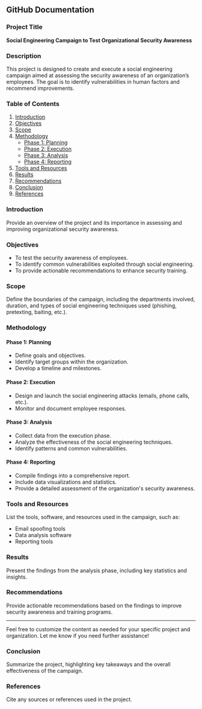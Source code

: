 ## GitHub Documentation

### Project Title
**Social Engineering Campaign to Test Organizational Security Awareness**

### Description
This project is designed to create and execute a social engineering campaign aimed at assessing the security awareness of an organization’s employees. The goal is to identify vulnerabilities in human factors and recommend improvements.

### Table of Contents
1. [Introduction](#introduction)
2. [Objectives](#objectives)
3. [Scope](#scope)
4. [Methodology](#methodology)
   - [Phase 1: Planning](#phase-1-planning)
   - [Phase 2: Execution](#phase-2-execution)
   - [Phase 3: Analysis](#phase-3-analysis)
   - [Phase 4: Reporting](#phase-4-reporting)
5. [Tools and Resources](#tools-and-resources)
6. [Results](#results)
7. [Recommendations](#recommendations)
8. [Conclusion](#conclusion)
9. [References](#references)

### Introduction
Provide an overview of the project and its importance in assessing and improving organizational security awareness.

### Objectives
- To test the security awareness of employees.
- To identify common vulnerabilities exploited through social engineering.
- To provide actionable recommendations to enhance security training.

### Scope
Define the boundaries of the campaign, including the departments involved, duration, and types of social engineering techniques used (phishing, pretexting, baiting, etc.).

### Methodology

#### Phase 1: Planning
- Define goals and objectives.
- Identify target groups within the organization.
- Develop a timeline and milestones.

#### Phase 2: Execution
- Design and launch the social engineering attacks (emails, phone calls, etc.).
- Monitor and document employee responses.

#### Phase 3: Analysis
- Collect data from the execution phase.
- Analyze the effectiveness of the social engineering techniques.
- Identify patterns and common vulnerabilities.

#### Phase 4: Reporting
- Compile findings into a comprehensive report.
- Include data visualizations and statistics.
- Provide a detailed assessment of the organization's security awareness.

### Tools and Resources
List the tools, software, and resources used in the campaign, such as:
- Email spoofing tools
- Data analysis software
- Reporting tools

### Results
Present the findings from the analysis phase, including key statistics and insights.

### Recommendations
Provide actionable recommendations based on the findings to improve security awareness and training programs.

---
Feel free to customize the content as needed for your specific project and organization. Let me know if you need further assistance!

### Conclusion
Summarize the project, highlighting key takeaways and the overall effectiveness of the campaign.

### References
Cite any sources or references used in the project.
